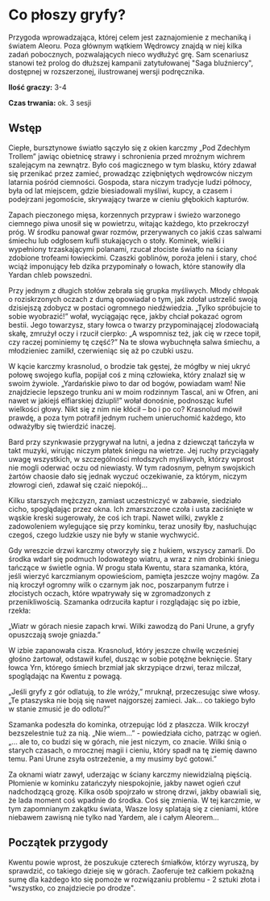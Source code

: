 # Co płoszy gryfy?

Przygoda wprowadzająca, której celem jest zaznajomienie z mechaniką i światem Aleoru. Poza głównym wątkiem Wędrowcy znajdą w niej kilka zadań pobocznych, pozwalających nieco wydłużyć grę. Sam scenariusz stanowi też prolog do dłuższej kampanii zatytułowanej "Saga bluźniercy", dostępnej w rozszerzonej, ilustrowanej wersji podręcznika.

**Ilość graczy:** 3-4

**Czas trwania:** ok. 3 sesji

## Wstęp 

Ciepłe, bursztynowe światło sączyło się z okien karczmy „Pod Zdechłym Trollem” jawiąc obietnicę strawy i schronienia przed mroźnym wichrem szalejącym na zewnątrz. Było coś magicznego w tym blasku, który zdawał się przenikać przez zamieć, prowadząc zziębniętych wędrowców niczym latarnia pośród ciemności. Gospoda, stara niczym tradycje ludzi północy, była od lat miejscem, gdzie biesiadowali myśliwi, kupcy, a czasem i podejrzani jegomoście, skrywający twarze w cieniu głębokich kapturów.

Zapach pieczonego mięsa, korzennych przypraw i świeżo warzonego ciemnego piwa unosił się w powietrzu, witając każdego, kto przekroczył próg. W środku panował gwar rozmów, przerywanych co jakiś czas salwami śmiechu lub odgłosem kufli stukających o stoły. Kominek, wielki i wypełniony trzaskającymi polanami, rzucał złociste światło na ściany zdobione trofeami łowieckimi. Czaszki goblinów, poroża jeleni i stary, choć wciąż imponujący łeb dzika przypominały o łowach, które stanowiły dla Yardan chleb powszedni.

Przy jednym z długich stołów zebrała się grupka myśliwych. Młody chłopak o roziskrzonych oczach z dumą opowiadał o tym, jak zdołał ustrzelić swoją dzisiejszą zdobycz w postaci ogromnego niedźwiedzia. „Tylko spróbujcie to sobie wyobrazić!” wołał, wyciągając ręce, jakby chciał pokazać ogrom bestii. Jego towarzysz, stary łowca o twarzy przypominającej zlodowaciałą skałę, zmrużył oczy i rzucił cierpko: „A wspomnisz też, jak cię w rzece topił, czy raczej pominiemy tę część?” Na te słowa wybuchnęła salwa śmiechu, a młodzieniec zamilkł, czerwieniąc się aż po czubki uszu.

W kącie karczmy krasnolud, o brodzie tak gęstej, że mógłby w niej ukryć połowę swojego kufla, popijał coś z miną człowieka, który znalazł się w swoim żywiole. „Yardańskie piwo to dar od bogów, powiadam wam! Nie znajdziecie lepszego trunku ani w moim rodzinnym Tascal, ani w Ofren, ani nawet w jakiejś elfiarskiej dziupli!” wołał donośnie, podnosząc kufel wielkości głowy. Nikt się z nim nie kłócił – bo i po co? Krasnolud mówił prawdę, a poza tym potrafił jednym ruchem unieruchomić każdego, kto odważyłby się twierdzić inaczej.

Bard przy szynkwasie przygrywał na lutni, a jedna z dziewcząt tańczyła w takt muzyki, wirując niczym płatek śniegu na wietrze. Jej ruchy przyciągały uwagę wszystkich, w szczególności młodszych myśliwych, którzy wprost nie mogli oderwać oczu od niewiasty. W tym radosnym, pełnym swojskich żartów chaosie dało się jednak wyczuć oczekiwanie, za którym, niczym złowrogi cień, zdawał się czaić niepokój...

Kilku starszych mężczyzn, zamiast uczestniczyć w zabawie, siedziało cicho, spoglądając przez okna. Ich zmarszczone czoła i usta zaciśnięte w wąskie kreski sugerowały, że coś ich trapi. Nawet wilki, zwykle z zadowoleniem wylegujące się przy kominku, teraz unosiły łby, nasłuchując czegoś, czego ludzkie uszy nie były w stanie wychwycić.

Gdy wreszcie drzwi karczmy otworzyły się z hukiem, wszyscy zamarli. Do środka wdarł się podmuch lodowatego wiatru, a wraz z nim drobinki śniegu tańczące w świetle ognia. W progu stała Kwentu, stara szamanka, która, jeśli wierzyć karczmianym opowieściom, pamięta jeszcze wojny magów. Za nią kroczył ogromny wilk o czarnym jak noc, poszarpanym futrze i złocistych oczach, które wpatrywały się w zgromadzonych z przenikliwością. Szamanka odrzuciła kaptur i rozglądając się po izbie, rzekła:

„Wiatr w górach niesie zapach krwi. Wilki zawodzą do Pani Urune, a gryfy opuszczają swoje gniazda.”

W izbie zapanowała cisza. Krasnolud, który jeszcze chwilę wcześniej głośno żartował, odstawił kufel, dusząc w sobie potężne beknięcie. Stary łowca Yrn, którego śmiech brzmiał jak skrzypiące drzwi, teraz milczał, spoglądając na Kwentu z powagą.

„Jeśli gryfy z gór odlatują, to źle wróży,” mruknął, przeczesując siwe włosy. „Te ptaszyska nie boją się nawet najgorszej zamieci. Jak... co takiego było w stanie zmusić je do odlotu?”

Szamanka podeszła do kominka, otrzepując lód z płaszcza. Wilk kroczył bezszelestnie tuż za nią. „Nie wiem...” - powiedziała cicho, patrząc w ogień. „... ale to, co budzi się w górach, nie jest niczym, co znacie. Wilki śnią o starych czasach, o mrocznej magii i cieniu, który spadł na tę ziemię dawno temu. Pani Urune zsyła ostrzeżenie, a my musimy być gotowi.”

Za oknami wiatr zawył, uderzając w ściany karczmy niewidzialną pięścią. Płomienie w kominku zatańczyły niespokojnie, jakby nawet ogień czuł nadchodzącą grozę. Kilka osób spojrzało w stronę drzwi, jakby obawiali się, że lada moment coś wpadnie do środka. Coś się zmienia. W tej karczmie, w tym zapomnianym zakątku świata, Wasze losy splatają się z cieniami, które niebawem zawisną nie tylko nad Yardem, ale i całym Aleorem...

## Początek przygody

Kwentu powie wprost, że poszukuje czterech śmiałków, którzy wyruszą, by sprawdzić, co takiego dzieje się w górach. Zaoferuje też całkiem pokaźną sumę dla każdego kto się pomoże w rozwiązaniu problemu - 2 sztuki złota i "wszystko, co znajdziecie po drodze".